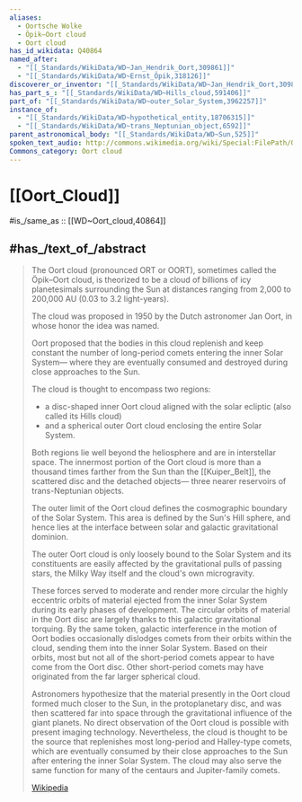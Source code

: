 ```yaml
---
aliases:
  - Oortsche Wolke
  - Öpik–Oort cloud
  - Oort cloud
has_id_wikidata: Q40864
named_after:
  - "[[_Standards/WikiData/WD~Jan_Hendrik_Oort,309861]]"
  - "[[_Standards/WikiData/WD~Ernst_Öpik,318126]]"
discoverer_or_inventor: "[[_Standards/WikiData/WD~Jan_Hendrik_Oort,309861]]"
has_part_s_: "[[_Standards/WikiData/WD~Hills_cloud,591406]]"
part_of: "[[_Standards/WikiData/WD~outer_Solar_System,3962257]]"
instance_of:
  - "[[_Standards/WikiData/WD~hypothetical_entity,18706315]]"
  - "[[_Standards/WikiData/WD~trans_Neptunian_object,6592]]"
parent_astronomical_body: "[[_Standards/WikiData/WD~Sun,525]]"
spoken_text_audio: http://commons.wikimedia.org/wiki/Special:FilePath/Oort%20Cloud.ogg
Commons_category: Oort cloud
---
```


# [[Oort_Cloud]] 

#is_/same_as :: [[WD~Oort_cloud,40864]] 

## #has_/text_of_/abstract 

> The Oort cloud (pronounced  ORT or  OORT), sometimes called the Öpik–Oort cloud, 
> is theorized to be a cloud of billions of icy planetesimals surrounding the Sun 
> at distances ranging from 2,000 to 200,000 AU (0.03 to 3.2 light-years). 
> 
> The cloud was proposed in 1950 by the Dutch astronomer Jan Oort, 
> in whose honor the idea was named. 
> 
> Oort proposed that the bodies in this cloud replenish and keep constant 
> the number of long-period comets entering the inner Solar System—
> where they are eventually consumed and destroyed during close approaches to the Sun.
>
> The cloud is thought to encompass two regions: 
> - a disc-shaped inner Oort cloud aligned with the solar ecliptic (also called its Hills cloud) 
> - and a spherical outer Oort cloud enclosing the entire Solar System. 
> 
> Both regions lie well beyond the heliosphere and are in interstellar space. 
> The innermost portion of the Oort cloud is more than a thousand times farther from the Sun 
> than the [[Kuiper_Belt]], the scattered disc and the detached objects—
> three nearer reservoirs of trans-Neptunian objects.
>
> The outer limit of the Oort cloud defines the cosmographic boundary of the Solar System. 
> This area is defined by the Sun's Hill sphere, 
> and hence lies at the interface between solar and galactic gravitational dominion. 
> 
> The outer Oort cloud is only loosely bound to the Solar System 
> and its constituents are easily affected by the gravitational pulls of passing stars, 
> the Milky Way itself and the cloud's own microgravity. 
> 
> These forces served to moderate and render more circular the highly eccentric orbits of material ejected from the inner Solar System during its early phases of development. 
> The circular orbits of material in the Oort disc are largely thanks to this galactic gravitational torquing. By the same token, galactic interference in the motion of Oort bodies occasionally dislodges comets from their orbits within the cloud, sending them into the inner Solar System. Based on their orbits, most but not all of the short-period comets appear to have come from the Oort disc. Other short-period comets may have originated from the far larger spherical cloud.
>
> Astronomers hypothesize that the material presently in the Oort cloud formed much closer to the Sun, in the protoplanetary disc, and was then scattered far into space through the gravitational influence of the giant planets. No direct observation of the Oort cloud is possible with present imaging technology. Nevertheless, the cloud is thought to be the source that replenishes most long-period and Halley-type comets, which are eventually consumed by their close approaches to the Sun after entering the inner Solar System. The cloud may also serve the same function for many of the centaurs and Jupiter-family comets.
>
> [Wikipedia](https://en.wikipedia.org/wiki/Oort%20cloud) 

